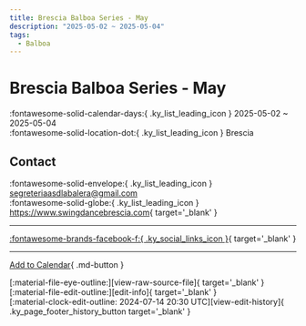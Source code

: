 ```yaml
---
title: Brescia Balboa Series - May
description: "2025-05-02 ~ 2025-05-04"
tags:
  - Balboa
---
```


# Brescia Balboa Series - May 

:fontawesome-solid-calendar-days:{ .ky_list_leading_icon } 2025-05-02 ~ 2025-05-04  
:fontawesome-solid-location-dot:{ .ky_list_leading_icon } Brescia  

## Contact

:fontawesome-solid-envelope:{ .ky_list_leading_icon } <segreteriaasdlabalera@gmail.com>  
:fontawesome-solid-globe:{ .ky_list_leading_icon } <https://www.swingdancebrescia.com>{ target='_blank' }  

---

 [:fontawesome-brands-facebook-f:{ .ky_social_links_icon }](https://www.facebook.com/ASDLaBalera){ target='_blank' }

---

[Add to Calendar](https://swing.news/ics/en/2025/it/brescia-balboa-series-may-2025.ics){ .md-button }

<div class="ky_page_footer" markdown>
<div class="ky_page_footer_trailing" markdown="span">
[:material-file-eye-outline:][view-raw-source-file]{ target='_blank' }
[:material-file-edit-outline:][edit-info]{ target='_blank' }
</div>
<div class="ky_page_footer_leading" markdown="span">
[:material-clock-edit-outline: 2024-07-14 20:30 UTC][view-edit-history]{ .ky_page_footer_history_button target='_blank' }
</div>
</div>

[view-raw-source-file]: https://github.com/swingdance/events/blob/main/2025/it/brescia-balboa-series-may-2025.json "View Raw Source File"
[edit-info]: https://github.com/swingdance/events/issues/new?assignees=&labels=update+event&projects=&template=03-update_entity.yml&title=%5B2025%2Fit%5D%20Brescia%20Balboa%20Series%20-%20May&region=it&year=2025&id=brescia-balboa-series-may-2025&name=Brescia%20Balboa%20Series%20-%20May&org_id= "Edit Info"

[view-edit-history]: https://github.com/swingdance/events/commits/main/2025/it/brescia-balboa-series-may-2025.json "View Edit History"
